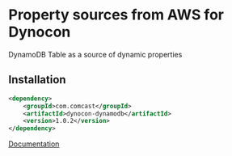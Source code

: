 # Property sources from AWS for Dynocon

DynamoDB Table as a source of dynamic properties

## Installation

```xml
<dependency>
	<groupId>com.comcast</groupId>
	<artifactId>dynocon-dynamodb</artifactId>
	<version>1.0.2</version>
</dependency>
```

[Documentation](https://github.com/Comcast/dynamic-configuration/wiki/AWS-DynamoDB-table-as-a-source-of-your-configuration)
